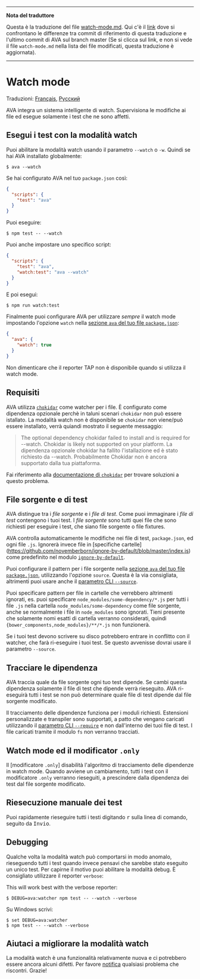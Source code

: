 ___
**Nota del traduttore**

Questa è la traduzione del file [watch-mode.md](https://github.com/sindresorhus/ava/blob/master/docs/recipes/watch-mode.md). Qui c'è il [link](https://github.com/sindresorhus/ava/compare/3201b1b4ff80ff75f0e1c288ca7da22f92c9b814...master#diff-0730bb7c2e8f9ea2438b52e419dd86c9) dove si confrontano le differenze tra commit di riferimento di questa traduzione e l'ultimo commit di AVA sul branch master (Se si clicca sul link, e non si vede il file `watch-mode.md` nella lista dei file modificati, questa traduzione è aggiornata).
___
# Watch mode

Traduzioni: [Français](https://github.com/sindresorhus/ava-docs/blob/master/fr_FR/docs/recipes/watch-mode.md), [Русский](https://github.com/sindresorhus/ava-docs/blob/master/ru_RU/docs/recipes/watch-mode.md)

AVA integra un sistema intelligente di watch. Supervisiona le modifiche ai file ed esegue solamente i test che ne sono affetti.

## Esegui i test con la modalità watch

Puoi abilitare la modalità watch usando il parametro `--watch` o `-w`. Quindi se hai AVA installato globalmente:

```console
$ ava --watch
```

Se hai configurato AVA nel tuo `package.json` così:

```json
{
  "scripts": {
    "test": "ava"
  }
}
```

Puoi eseguire:

```console
$ npm test -- --watch
```

Puoi anche impostare uno specifico script:

```json
{
  "scripts": {
    "test": "ava",
    "watch:test": "ava --watch"
  }
}
```

E poi esegui:

```console
$ npm run watch:test
```

Finalmente puoi configurare AVA per utilizzare *sempre* il watch mode impostando l'opzione `watch` nella [sezione `ava` del tuo file `package.json`]:

```json
{
  "ava": {
    "watch": true
  }
}
```

Non dimenticare che il reporter TAP non è disponibile quando si utilizza il watch mode.

## Requisiti

AVA utilizza [`chokidar`] come watcher per i file. È configurato come dipendenza opzionale perchè in taluni scenari `chokidar` non può essere istallato. La modalità watch non è disponibile se `chokidar` non viene/può essere installato, verrà quiandi mostrato il seguente messaggio:

> The optional dependency chokidar failed to install and is required for --watch. Chokidar is likely not supported on your platform.
> La dipendenza opzionale chokidar ha fallito l'istallazione ed è stato richiesto da --watch. Probabilmente Chokidar non è ancora supportato dalla tua piattaforma.

Fai riferimento alla [documentazione di `chokidar`][`chokidar`] per trovare soluzioni a questo problema.

## File sorgente e di test

AVA distingue tra i *file sorgente* e i *file di test*. Come puoi immaginare i *file di test* contengono i tuoi test. I *file sorgente* sono tutti quei file che sono richiesti per eseguire i test, che siano file sorgente o file fixtures.

AVA controlla automaticamente le modifiche nei file di test, `package.json`, ed ogni file `.js`. Ignorerà invece file in [specifiche cartelle]
(https://github.com/novemberborn/ignore-by-default/blob/master/index.js) come predefinito nel modulo [`ignore-by-default`].

Puoi configurare il pattern per i file sorgente nella [sezione `ava` del tuo file `package.json`], utilizzando l'opzione `source`. Questa è la via consigliata, altrimenti puoi usare anche il [parametro CLI `--source`].

Puoi specificare pattern per file in cartelle che verrebbero altrimenti ignorati, es. puoi specificare `node_modules/some-dependency/*.js` per tutti i file `.js` nella cartella `node_modules/some-dependency` come file sorgente, anche se normalmente i file in `node_modules` sono ignorati. Tieni presente che solamente nomi esatti di cartella verranno considerati, quindi `{bower_components,node_modules}/**/*.js` non funzionerà.

Se i tuoi test devono scrivere su disco potrebbero entrare in conflitto con il watcher, che farà ri-eseguire i tuoi test. Se questo avvenisse dovrai usare il parametro `--source`.

## Tracciare le dipendenza

AVA traccia quale da file sorgente ogni tuo test dipende. Se cambi questa dipendenza solamente il file di test che dipende verrà rieseguito. AVA ri-eseguirà tutti i test se non può determinare quale file di test dipende dal file sorgente modificato.

Il tracciamento delle dipendenze funziona per i moduli richiesti. Estensioni personalizzate e transpiler sono supportati, a patto che vengano caricati utilizzando il [parametro CLI `--require`] e non dall'interno dei tuoi file di test. I file caricati tramite il modulo `fs` non verranno tracciati.

## Watch mode ed il modificator `.only`

Il [modificatore `.only`] disabilità l'algoritmo di tracciamento delle dipendenze in watch mode. Quando avviene un cambiamento, tutti i test con il modificatore `.only` verranno rieseguiti, a prescindere dalla dipendenza dei test dal file sorgente modificato.

## Riesecuzione manuale dei test

Puoi rapidamente rieseguire tutti i testi digitando <kbd>r</kbd> sulla linea di comando, seguito da <kbd>Invio</kbd>.

## Debugging

Qualche volta la modalità watch può comportarsi in modo anomalo, rieseguendo tutti i test quando invece pensavi che sarebbe stato eseguito un unico test. Per capirne il motivo puoi abilitare la modalità debug. È consigliato utilizzare il reporter `verbose`:

This will work best with the verbose reporter:



```console
$ DEBUG=ava:watcher npm test -- --watch --verbose
```

Su Windows scrivi:

```console
$ set DEBUG=ava:watcher
$ npm test -- --watch --verbose
```

## Aiutaci a migliorare la modalità watch

La modalità watch è una funzionalità relativamente nuova e ci potrebbero essere ancora alcuni difetti. Per favore [notifica](https://github.com/sindresorhus/ava/issues) qualsiasi problema che riscontri. Grazie!

[`chokidar`]: https://github.com/paulmillr/chokidar
[`ignore-by-default`]: https://github.com/novemberborn/ignore-by-default
[parametro CLI `--require`]: https://github.com/sindresorhus/ava-docs/blob/master/it_IT/readme.md#cli
[parametro CLI `--source`]: https://github.com/sindresorhus/ava-docs/blob/master/it_IT/readme.md#cli
[sezione `ava` del tuo file `package.json`]: https://github.com/sindresorhus/ava-docs/blob/master/it_IT/readme.md#configurazione
